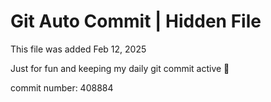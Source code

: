 # Git Auto Commit | Hidden File

This file was added Feb 12, 2025

Just for fun and keeping my daily git commit active 🤪

commit number: 408884
